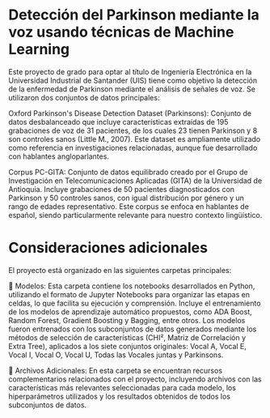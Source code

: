# Detección del Parkinson mediante la voz usando técnicas de Machine Learning
Este proyecto de grado para optar al título de Ingeniería Electrónica en la Universidad Industrial de Santander (UIS) tiene como objetivo la detección de la enfermedad de Parkinson mediante el análisis de señales de voz. Se utilizaron dos conjuntos de datos principales:

Oxford Parkinson's Disease Detection Dataset (Parkinsons): Conjunto de datos desbalanceado que incluye características extraídas de 195 grabaciones de voz de 31 pacientes, de los cuales 23 tienen Parkinson y 8 son controles sanos (Little M., 2007). Este dataset es ampliamente utilizado como referencia en investigaciones relacionadas, aunque fue desarrollado con hablantes angloparlantes.

Corpus PC-GITA: Conjunto de datos equilibrado creado por el Grupo de Investigación en Telecomunicaciones Aplicadas (GITA) de la Universidad de Antioquia. Incluye grabaciones de 50 pacientes diagnosticados con Parkinson y 50 controles sanos, con igual distribución por género y un rango de edades representativo. Este corpus se enfoca en hablantes de español, siendo particularmente relevante para nuestro contexto lingüístico.
# Consideraciones adicionales
El proyecto está organizado en las siguientes carpetas principales:

📁 Modelos:
Esta carpeta contiene los notebooks desarrollados en Python, utilizando el formato de Jupyter Notebooks para organizar las etapas en celdas, lo que facilita su ejecución y comprensión.  Incluye el entrenamiento de los modelos de aprendizaje automático propuestos, como ADA Boost, Random Forest, Gradient Boosting y Bagging, entre otros. Los modelos fueron entrenados con los subconjuntos de datos generados mediante los métodos de selección de características (CHI², Matriz de Correlación y Extra Tree), aplicados a los siete conjuntos originales: Vocal A, Vocal E, Vocal I, Vocal O, Vocal U, Todas las Vocales juntas y Parkinsons. 

📁 Archivos Adicionales:
En esta carpeta se encuentran recursos complementarios relacionados con el proyecto, incluyendo archivos con las características más relevantes seleccionadas para cada modelo, los hiperparámetros utilizados y los resultados obtenidos de todos los subconjuntos de datos.
